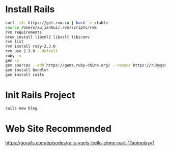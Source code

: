 # Install Rails

``` bash
curl -sSL https://get.rvm.io | bash -s stable
source /Users/xujianhui/.rvm/scripts/rvm
rvm requirements
brew install libxml2 libxslt libiconv
rvm list
rvm install ruby-2.3.0
rvm use 2.3.0 --default
ruby -v
gem -v
gem sources --add https://gems.ruby-china.org/ --remove https://rubygems.org/
gem install bundler
gem install rails
``` 

# Init Rails Project

``` bash
rails new blog
``` 

# Web Site Recommended
https://gorails.com/episodes/rails-vuejs-trello-clone-part-1?autoplay=1